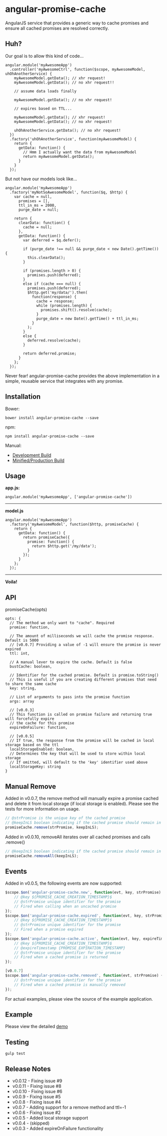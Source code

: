 angular-promise-cache
=====================

AngularJS service that provides a generic way to cache promises and ensure all cached promises are resolved correctly.

Huh?
------
Our goal is to allow this kind of code...

    angular.module('myAwesomeApp')
      .controller('myAwesomeCtrl', function($scope, myAwesomeModel, uhOhAnotherService) {
        myAwesomeModel.getData(); // xhr request!
        myAwesomeModel.getData(); // no xhr request!!

        // assume data loads finally

        myAwesomeModel.getData(); // no xhr request!

        // expires based on TTL...

        myAwesomeModel.getData(); // xhr request!
        myAwesomeModel.getData(); // no xhr request!

        uhOhAnotherService.getData(); // no xhr request!
      })
      .factory('uhOhAnotherService', function(myAwesomeModel) {
        return {
          getData: function() {
            // Hmm I actually want the data from myAwesomeModel
            return myAwesomeModel.getData();
          }
        }
      });

But not have our models look like...

    angular.module('myAwesomeApp')
      .factory('myNotSoAwesomeModel', function($q, $http) {
        var cache = null,
          promises = [],
          ttl_in_ms = 2000,
          purge_date = null;

        return {
          clearData: function() {
            cache = null;
          },
          getData: function() {
            var deferred = $q.defer();

            if (purge_date !== null && purge_date < new Date().getTime()) {
              this.clearData();
            }

            if (promises.length > 0) {
              promises.push(deferred);
            }
            else if (cache === null) {
              promises.push(deferred);
              $http.get('my/data/').then(
                function(response) {
                  cache = response;
                  while (promises.length) {
                    promises.shift().resolve(cache);
                  }
                  purge_date = new Date().getTime() + ttl_in_ms;
                }
              );
            }
            else {
              deferred.resolve(cache);
            }

            return deferred.promise;
          }
        };
      });

Never fear! angular-promise-cache provides the above implementation in a simple, reusable service that integrates with any promise.


Installation
---------
Bower:

    bower install angular-promise-cache --save

npm:

    npm install angular-promise-cache --save

Manual:
* [Development Build](https://raw.github.com/chrisronline/angular-promise-cache/master/angular-promise-cache.js)
* [Minified/Production Build](https://raw.github.com/chrisronline/angular-promise-cache/master/angular-promise-cache.min.js)

Usage
---------
**app.js:**

    angular.module('myAwesomeApp', ['angular-promise-cache'])
***
**model.js**

    angular.module('myAwesomeApp')
      .factory('myAwesomeModel', function($http, promiseCache) {
        return {
          getData: function() {
            return promiseCache({
              promise: function() {
                return $http.get('/my/data');
              }
            });
          }
        };
      });
***
**Voila!**

API
-------
promiseCache(opts)

    opts: {
      // The method we only want to "cache". Required
      promise: function,

      // The amount of milliseconds we will cache the promise response. Default is 5000
      // [v0.0.7] Providing a value of -1 will ensure the promise is never expired
      ttl: int,

      // A manual lever to expire the cache. Default is false
      bustCache: boolean,

      // Identifier for the cached promise. Default is promise.toString()
      // This is useful if you are creating different promises that need to share the same cache
      key: string,

      // List of arguments to pass into the promise function
      args: array

      // [v0.0.3]
      // This function is called on promise failure and returning true will forcefully expire
      // the cache for this promise
      expireOnFailure: function,

      // [v0.0.5]
      // If true, the response from the promise will be cached in local storage based on the ttl
      localStorageEnabled: boolean,
      // Determines the key that will be used to store within local storage
      // If omitted, will default to the 'key' identifier used above
      localStorageKey: string
    }

Manual Remove
--------
Added in v0.0.7, the remove method will manually expire a promise cached and delete it from local storage (if local storage is enabled). Please see the tests for more information on usage.

```js
// @strPromise is the unique key of the cached promise
// @keepInLS boolean indicating if the cached promise should remain in local storage (if enabled)
promiseCache.remove(strPromise, keepInLS);

```

Added in v0.0.10, removeAll iterates over all cached promises and calls .remove()

```js
// @keepInLS boolean indicating if the cached promise should remain in local storage (if enabled)
promiseCache.removeAll(keepInLS);

```

Events
--------
Added in v0.0.5, the following events are now supported:

```js
$scope.$on('angular-promise-cache.new', function(evt, key, strPromise) {
    // @key ${PROMISE_CACHE_CREATION_TIMESTAMP}$
    // @strPromise unique identifier for the promise
    // Fired when calling when an uncached promise
});
$scope.$on('angular-promise-cache.expired', function(evt, key, strPromise) {
    // @key ${PROMISE_CACHE_CREATION_TIMESTAMP}$
    // @strPromise unique identifier for the promise
    // Fired when a promise expired
});
$scope.$on('angular-promise-cache.active', function(evt, key, expireTimestamp, strPromise) {
    // @key ${PROMISE_CACHE_CREATION_TIMESTAMP}$
    // @expireTimestamp {PROMISE_EXPIRATION_TIMESTAMP}
    // @strPromise unique identifier for the promise
    // Fired when a cached promise is returned
});

[v0.0.7]
$scope.$on('angular-promise-cache.removed', function(evt, strPromise) {
    // @strPromise unique identifier for the promise
    // Fired when a cached promise is manually removed
});

```
For actual examples, please view the source of the example application.

Example
---------
Please view the detailed [demo](http://www.chrisronline.com/angular-promise-cache/example/example.html)

Testing
---------

    gulp test

Release Notes
---------
- v0.0.12 - Fixing issue #9
- v0.0.11 - Fixing issue #8
- v0.0.10 - Fixing issue #6
- v0.0.9 - Fixing issue #5
- v0.0.8 - Fixing issue #4
- v0.0.7 - Adding support for a remove method and ttl=-1
- v0.0.6 - Fixing issue #2
- v0.0.5 - Added local storage support
- v0.0.4 - (skipped)
- v0.0.3 - Added expireOnFailure functionality
